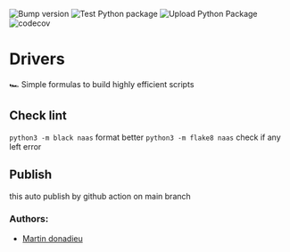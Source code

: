 ![Bump version](https://github.com/jupyter-naas/drivers/workflows/Bump%20version/badge.svg)
![Test Python package](https://github.com/jupyter-naas/drivers/workflows/Test%20Python%20package/badge.svg)
![Upload Python Package](https://github.com/jupyter-naas/drivers/workflows/Upload%20Python%20Package/badge.svg)
![codecov](https://codecov.io/gh/jupyter-naas/drivers/branch/master/graph/badge.svg?token=IUF0AKYEB0)

# Drivers
🏎 Simple formulas to build highly efficient scripts

## Check lint

`python3 -m black naas` format better
`python3 -m flake8 naas` check if any left error

## Publish

this auto publish by github action on main branch


### Authors:
* [Martin donadieu](https://github.com/riderx)
